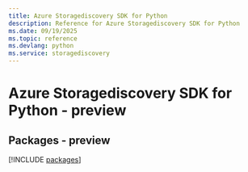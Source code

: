 ```yaml
---
title: Azure Storagediscovery SDK for Python
description: Reference for Azure Storagediscovery SDK for Python
ms.date: 09/19/2025
ms.topic: reference
ms.devlang: python
ms.service: storagediscovery
---
```

# Azure Storagediscovery SDK for Python - preview
## Packages - preview
[!INCLUDE [packages](storagediscovery-index.md)]